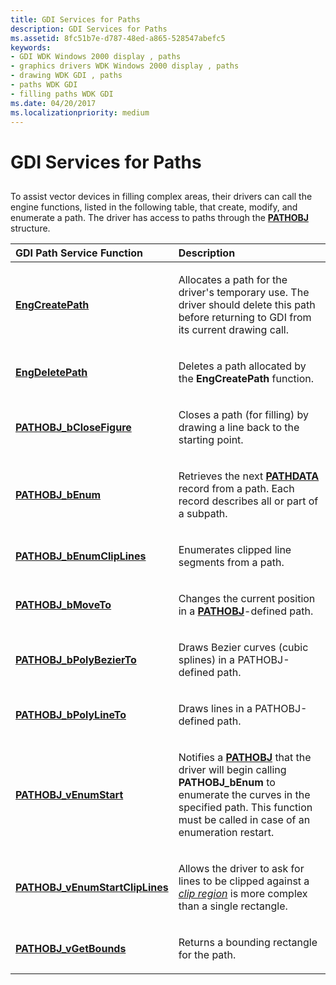 ```yaml
---
title: GDI Services for Paths
description: GDI Services for Paths
ms.assetid: 8fc51b7e-d787-48ed-a865-528547abefc5
keywords:
- GDI WDK Windows 2000 display , paths
- graphics drivers WDK Windows 2000 display , paths
- drawing WDK GDI , paths
- paths WDK GDI
- filling paths WDK GDI
ms.date: 04/20/2017
ms.localizationpriority: medium
---
```


# GDI Services for Paths


## <span id="ddk_gdi_services_for_paths_gg"></span><span id="DDK_GDI_SERVICES_FOR_PATHS_GG"></span>


To assist vector devices in filling complex areas, their drivers can call the engine functions, listed in the following table, that create, modify, and enumerate a path. The driver has access to paths through the [**PATHOBJ**](https://msdn.microsoft.com/library/windows/hardware/ff568849) structure.

<table>
<colgroup>
<col width="50%" />
<col width="50%" />
</colgroup>
<thead>
<tr class="header">
<th align="left">GDI Path Service Function</th>
<th align="left">Description</th>
</tr>
</thead>
<tbody>
<tr class="odd">
<td align="left"><p><a href="https://msdn.microsoft.com/library/windows/hardware/ff564755" data-raw-source="[&lt;strong&gt;EngCreatePath&lt;/strong&gt;](https://msdn.microsoft.com/library/windows/hardware/ff564755)"><strong>EngCreatePath</strong></a></p></td>
<td align="left"><p>Allocates a path for the driver's temporary use. The driver should delete this path before returning to GDI from its current drawing call.</p></td>
</tr>
<tr class="even">
<td align="left"><p><a href="https://msdn.microsoft.com/library/windows/hardware/ff564811" data-raw-source="[&lt;strong&gt;EngDeletePath&lt;/strong&gt;](https://msdn.microsoft.com/library/windows/hardware/ff564811)"><strong>EngDeletePath</strong></a></p></td>
<td align="left"><p>Deletes a path allocated by the <strong>EngCreatePath</strong> function.</p></td>
</tr>
<tr class="odd">
<td align="left"><p><a href="https://msdn.microsoft.com/library/windows/hardware/ff568850" data-raw-source="[&lt;strong&gt;PATHOBJ_bCloseFigure&lt;/strong&gt;](https://msdn.microsoft.com/library/windows/hardware/ff568850)"><strong>PATHOBJ_bCloseFigure</strong></a></p></td>
<td align="left"><p>Closes a path (for filling) by drawing a line back to the starting point.</p></td>
</tr>
<tr class="even">
<td align="left"><p><a href="https://msdn.microsoft.com/library/windows/hardware/ff568851" data-raw-source="[&lt;strong&gt;PATHOBJ_bEnum&lt;/strong&gt;](https://msdn.microsoft.com/library/windows/hardware/ff568851)"><strong>PATHOBJ_bEnum</strong></a></p></td>
<td align="left"><p>Retrieves the next <a href="https://msdn.microsoft.com/library/windows/hardware/ff568848" data-raw-source="[&lt;strong&gt;PATHDATA&lt;/strong&gt;](https://msdn.microsoft.com/library/windows/hardware/ff568848)"><strong>PATHDATA</strong></a> record from a path. Each record describes all or part of a subpath.</p></td>
</tr>
<tr class="odd">
<td align="left"><p><a href="https://msdn.microsoft.com/library/windows/hardware/ff568852" data-raw-source="[&lt;strong&gt;PATHOBJ_bEnumClipLines&lt;/strong&gt;](https://msdn.microsoft.com/library/windows/hardware/ff568852)"><strong>PATHOBJ_bEnumClipLines</strong></a></p></td>
<td align="left"><p>Enumerates clipped line segments from a path.</p></td>
</tr>
<tr class="even">
<td align="left"><p><a href="https://msdn.microsoft.com/library/windows/hardware/ff568853" data-raw-source="[&lt;strong&gt;PATHOBJ_bMoveTo&lt;/strong&gt;](https://msdn.microsoft.com/library/windows/hardware/ff568853)"><strong>PATHOBJ_bMoveTo</strong></a></p></td>
<td align="left"><p>Changes the current position in a <a href="https://msdn.microsoft.com/library/windows/hardware/ff568849" data-raw-source="[&lt;strong&gt;PATHOBJ&lt;/strong&gt;](https://msdn.microsoft.com/library/windows/hardware/ff568849)"><strong>PATHOBJ</strong></a>-defined path.</p></td>
</tr>
<tr class="odd">
<td align="left"><p><a href="https://msdn.microsoft.com/library/windows/hardware/ff568854" data-raw-source="[&lt;strong&gt;PATHOBJ_bPolyBezierTo&lt;/strong&gt;](https://msdn.microsoft.com/library/windows/hardware/ff568854)"><strong>PATHOBJ_bPolyBezierTo</strong></a></p></td>
<td align="left"><p>Draws Bezier curves (cubic splines) in a PATHOBJ-defined path.</p></td>
</tr>
<tr class="even">
<td align="left"><p><a href="https://msdn.microsoft.com/library/windows/hardware/ff568855" data-raw-source="[&lt;strong&gt;PATHOBJ_bPolyLineTo&lt;/strong&gt;](https://msdn.microsoft.com/library/windows/hardware/ff568855)"><strong>PATHOBJ_bPolyLineTo</strong></a></p></td>
<td align="left"><p>Draws lines in a PATHOBJ-defined path.</p></td>
</tr>
<tr class="odd">
<td align="left"><p><a href="https://msdn.microsoft.com/library/windows/hardware/ff568856" data-raw-source="[&lt;strong&gt;PATHOBJ_vEnumStart&lt;/strong&gt;](https://msdn.microsoft.com/library/windows/hardware/ff568856)"><strong>PATHOBJ_vEnumStart</strong></a></p></td>
<td align="left"><p>Notifies a <a href="https://msdn.microsoft.com/library/windows/hardware/ff568849" data-raw-source="[&lt;strong&gt;PATHOBJ&lt;/strong&gt;](https://msdn.microsoft.com/library/windows/hardware/ff568849)"><strong>PATHOBJ</strong></a> that the driver will begin calling <strong>PATHOBJ_bEnum</strong> to enumerate the curves in the specified path. This function must be called in case of an enumeration restart.</p></td>
</tr>
<tr class="even">
<td align="left"><p><a href="https://msdn.microsoft.com/library/windows/hardware/ff568857" data-raw-source="[&lt;strong&gt;PATHOBJ_vEnumStartClipLines&lt;/strong&gt;](https://msdn.microsoft.com/library/windows/hardware/ff568857)"><strong>PATHOBJ_vEnumStartClipLines</strong></a></p></td>
<td align="left"><p>Allows the driver to ask for lines to be clipped against a <a href="https://msdn.microsoft.com/library/windows/hardware/ff539417" data-raw-source="&lt;strong&gt;CLIPOBJ&lt;/strong&gt;"><em>clip region</em></a> is more complex than a single rectangle.</p></td>
</tr>
<tr class="odd">
<td align="left"><p><a href="https://msdn.microsoft.com/library/windows/hardware/ff568858" data-raw-source="[&lt;strong&gt;PATHOBJ_vGetBounds&lt;/strong&gt;](https://msdn.microsoft.com/library/windows/hardware/ff568858)"><strong>PATHOBJ_vGetBounds</strong></a></p></td>
<td align="left"><p>Returns a bounding rectangle for the path.</p></td>
</tr>
</tbody>
</table>

 

 

 





